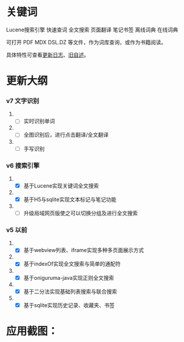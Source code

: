 # 关键词
Lucene搜索引擎 快速查词 全文搜索 页面翻译 笔记书签 离线词典 在线词典  

可打开 PDF MDX DSL.DZ 等文件，作为词库查询，或作为书籍阅读。  

具体特性可查看[更新日志](PLOD/src/main/assets/rizhi.md)、[旧自述](README_anteque.md)。  

# 更新大纲
### v7 文字识别
1. - [ ] 实时识别单词   
2. - [ ] 全图识别后，进行点击翻译/全文翻译   
3. - [ ] 手写识别   

###  v6 搜索引擎
1. - [x] 基于Lucene实现关键词全文搜索   
2. - [x] 基于H5与sqlite实现文本标记与笔记功能  
3. - [ ] 升级局域网页版使之可以切换分组及进行全文搜索  
  
###  v5 以前  
1. - [x] 基于webview列表、iframe实现多种多页面展示方式   
2. - [x] 基于indexOf实现全文搜索与简单的通配符  
3. - [x] 基于oniguruma-java实现正则全文搜索  
4. - [x] 基于二分法实现基础列表搜索与联合搜索  
5. - [x] 基于sqlite实现历史记录、收藏夹、书签  

# 应用截图：  








